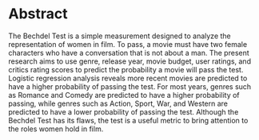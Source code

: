 
# Abstract 

The Bechdel Test is a simple measurement designed to analyze the representation of women in film. To pass, a movie must have two female characters who have a conversation that is not about a man. The present research aims to use genre, release year, movie budget, user ratings, and critics rating scores to predict the probability a movie will pass the test. Logistic regression analysis reveals more recent movies are predicted to have a higher probability of passing the test. For most years, genres such as Romance and Comedy are predicted to have a higher probability of passing, while genres such as Action, Sport, War, and Western are predicted to have a lower probability of passing the test. Although the Bechdel Test has its flaws, the test is a useful metric to bring attention to the roles women hold in film. 





